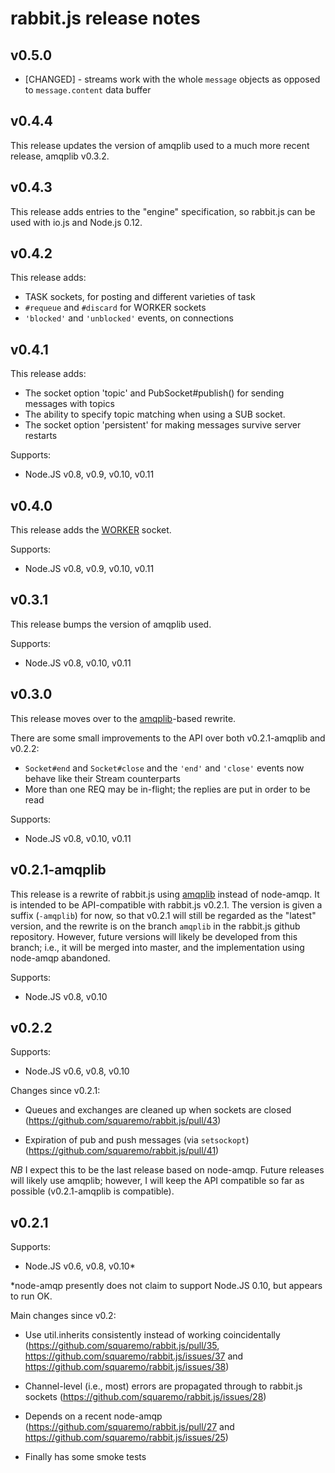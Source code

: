 rabbit.js release notes
=======================

v0.5.0
------

* [CHANGED] - streams work with the whole `message` objects as opposed to `message.content` data buffer


v0.4.4
------

This release updates the version of amqplib used to a much more recent
release, amqplib v0.3.2.

v0.4.3
------

This release adds entries to the "engine" specification, so rabbit.js
can be used with io.js and Node.js 0.12.

v0.4.2
------

This release adds:

 * TASK sockets, for posting and different varieties of task
 * `#requeue` and `#discard` for WORKER sockets
 * `'blocked'` and `'unblocked'` events, on connections

v0.4.1
------

This release adds:

 * The socket option 'topic' and PubSocket#publish() for sending
   messages with topics
 * The ability to specify topic matching when using a SUB socket.
 * The socket option 'persistent' for making messages survive server
   restarts

Supports:
 - Node.JS v0.8, v0.9, v0.10, v0.11

v0.4.0
------

This release adds the [WORKER][socket-types] socket.

Supports:
 - Node.JS v0.8, v0.9, v0.10, v0.11

v0.3.1
------

This release bumps the version of amqplib used.

Supports:
 - Node.JS v0.8, v0.10, v0.11

v0.3.0
------

This release moves over to the [amqplib][]-based rewrite.

There are some small improvements to the API over both v0.2.1-amqplib
and v0.2.2:

 * `Socket#end` and `Socket#close` and the `'end'` and `'close'`
   events now behave like their Stream counterparts
 * More than one REQ may be in-flight; the replies are put in order to
   be read

Supports:
 - Node.JS v0.8, v0.10, v0.11

v0.2.1-amqplib
--------------

This release is a rewrite of rabbit.js using [amqplib][] instead of
node-amqp. It is intended to be API-compatible with rabbit.js
v0.2.1. The version is given a suffix (`-amqplib`) for now, so that
v0.2.1 will still be regarded as the "latest" version, and the rewrite
is on the branch `amqplib` in the rabbit.js github
repository. However, future versions will likely be developed from
this branch; i.e., it will be merged into master, and the
implementation using node-amqp abandoned.

Supports:
 - Node.JS v0.8, v0.10

v0.2.2
------

Supports:
 - Node.JS v0.6, v0.8, v0.10

Changes since v0.2.1:

 * Queues and exchanges are cleaned up when sockets are closed
   (https://github.com/squaremo/rabbit.js/pull/43)

 * Expiration of pub and push messages (via `setsockopt`)
   (https://github.com/squaremo/rabbit.js/pull/41)

*NB* I expect this to be the last release based on node-amqp. Future
releases will likely use amqplib; however, I will keep the API
compatible so far as possible (v0.2.1-amqplib is compatible).

v0.2.1
------

Supports:
 - Node.JS v0.6, v0.8, v0.10*

*node-amqp presently does not claim to support Node.JS 0.10, but
 appears to run OK.

Main changes since v0.2:

 * Use util.inherits consistently instead of working coincidentally
   (https://github.com/squaremo/rabbit.js/pull/35,
   https://github.com/squaremo/rabbit.js/issues/37 and
   https://github.com/squaremo/rabbit.js/issues/38)

 * Channel-level (i.e., most) errors are propagated through to
   rabbit.js sockets (https://github.com/squaremo/rabbit.js/issues/28)

 * Depends on a recent node-amqp
   (https://github.com/squaremo/rabbit.js/pull/27 and
   https://github.com/squaremo/rabbit.js/issues/25)

 * Finally has some smoke tests


[amqplib]: https://squaremo.github.com/amqp.node
[socket-types]: https://github.com/squaremo/rabbit.js#socket-types

